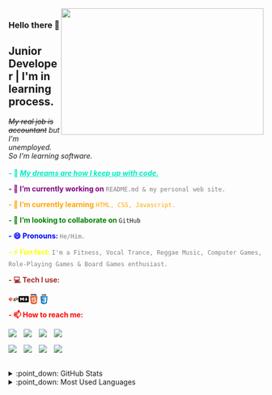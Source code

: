 <img src="https://media.giphy.com/media/0FHJ363Octui8Emuul/giphy.gif" align="right" width="400" height="250">

### Hello there 👋
## Junior Developer | I'm in learning process.

*~~My real job is accountant~~ but I'm unemployed. <br/>
So I'm learning software.*<br/>
<br/>
**<font color="whiteblack">- :battery: *<ins>My dreams are how I keep up with code.</ins> </font>*** <br/>

**<font color="purple">- 🔭 I’m currently working on** </font> <font color="grey">`README.md & my personal web site.` </font> <br/>

**<font color="orange">- 🌱 I’m currently learning** `HTML, CSS, Javascript.` </font> <br/>

**<font color="green">- 👯 I’m looking to collaborate on </font>** `GitHub` <br/>

**<font color="blue">- 😄 Pronouns: </font>** <font color="grey">`He/Him.` </font> <br/>

**<font color="yellow">- ⚡ Fun fact: </font>** <font color="grey">`I'm a Fitness, Vocal Trance, Reggae Music, Computer Games, Role-Playing Games & Board Games enthusiast.` </font> <br/>

**<font color="brown">- :computer: Tech I use: </font>**<br/>

[<img height="20" width="20" src="https://raw.githubusercontent.com/github/explore/80688e429a7d4ef2fca1e82350fe8e3517d3494d/topics/git/git.png" align="left">][git]

[<img height="20" width="20" src="https://raw.githubusercontent.com/github/explore/80688e429a7d4ef2fca1e82350fe8e3517d3494d/topics/markdown/markdown.png" align="left">][markdown]

[<img height="20" width="20" src="https://raw.githubusercontent.com/github/explore/80688e429a7d4ef2fca1e82350fe8e3517d3494d/topics/html/html.png" align="left">][html]

[<img height="20" width="20" src="https://raw.githubusercontent.com/github/explore/80688e429a7d4ef2fca1e82350fe8e3517d3494d/topics/css/css.png" align="left">][css]<br/>

**<font color="red">- 📫 How to reach me: </font>**

[<img  width="30" src="https://media.giphy.com/media/zkanr8WEJmQFS7Unqg/giphy.gif" align="left"/>][linkedin]

[<img  width="30" src="https://media.giphy.com/media/SzQ3BOAMopzIYX1p0m/giphy.gif" align="left"/>][github]

[<img  width="30" src="https://media.giphy.com/media/jV7OJplaoKI2oTw24e/giphy.gif" align="left"/>][twitter]

[<img  width="30" src="https://unpkg.com/simple-icons@v7/icons/stackoverflow.svg" align="left"/>][stackoverflow]<br/>

[<img  width="30" src="https://media.giphy.com/media/mTVOTUQWRy5AyScm2A/giphy.gif" align="left"/>][youtube]

[<img  width="30" src="https://media.giphy.com/media/SlkCccgw5zBZtBkoOG/giphy.gif" align="left"/>][instagram]

[<img  width="30" src="https://media.giphy.com/media/2Jr8RBjtZaThoTXinC/giphy.gif" align="left"/>][reddit]

[<img  width="30" src="https://media.giphy.com/media/cvJYrdwidlhKy8pGg8/giphy.gif" align="left"/>][gmail]<br/><br/>

<details>
<summary>:point_down: GitHub Stats</summary>
<img src="https://github-readme-stats.vercel.app/api?username=MustafaTuncel">
</details>

<details>
<summary>:point_down: Most Used Languages</summary>
<img src="https://github-readme-stats.vercel.app/api/top-langs/?username=MustafaTuncel&layout=compact">
</details>



<!--
**MustafaTuncel/MustafaTuncel** is a ✨ _special_ ✨ repository because its `README.md` (this file) appears on your GitHub profile.

Here are some ideas to get you started:

- 🔭 I’m currently working on ...
- 🌱 I’m currently learning ...
- 👯 I’m looking to collaborate on ...
- 🤔 I’m looking for help with ...
- 💬 Ask me about ...
- 📫 How to reach me: ...
- 😄 Pronouns: ...
- ⚡ Fun fact: ...
-->


[linkedin]: https://www.linkedin.com/in/mustafatuncel93/
[github]: https://github.com/MustafaTuncel
[stackoverflow]: https://stackoverflow.com/users/20082069/
[twitter]: https://twitter.com/MustafaTuncel93/
[youtube]: https://www.youtube.com/channel/UCscVDGKFKT4T1kX3F27ieZw
[instagram]: https://www.instagram.com/tncl.mustafa/
[reddit]: https://www.reddit.com/user/SofiaPavlovena/
[gmail]: mailto:mustafatuncel.1993@gmail.com

[git]: https://git-scm.com/
[markdown]: https://www.markdownguide.org/
[html]: https://html.com/
[css]: https://www.w3.org/Style/CSS/Overview.en.html
